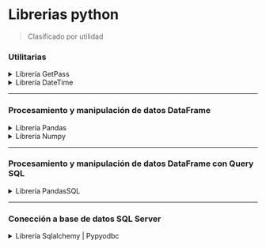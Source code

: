 # Librerias python
> Clasificado por utilidad

### Utilitarias

<details>
<summary>Librería GetPass</summary>    

<code>import getpass</code>

* DESCRIPCION: 
  <p>
  La librería getpass en Python proporciona una forma segura de solicitar contraseñas o información confidencial del usuario sin mostrarla en la pantalla. Su función principal, getpass.getpass(), solicita al usuario que ingrese datos, como una contraseña, de manera interactiva, pero oculta la entrada en la consola. Esto es especialmente útil en aplicaciones que manejan información sensible, ya que evita que la contraseña se muestre en texto claro, brindando una capa adicional de seguridad al proteger contra posibles miradas indiscretas. La librería getpass es multiplataforma y se utiliza comúnmente en scripts interactivos o programas de línea de comandos donde se requiere la entrada segura de información confidencial por parte del usuario.
  </p>
</details>

<details>
<summary>Librería DateTime</summary>    

<code>import datetime as date</code>

* DESCRIPCION: 
  <p>
  La biblioteca datetime en Python proporciona clases y funciones para trabajar con fechas y horas de una manera eficiente y conveniente. Su funcionalidad incluye la creación, manipulación y formato de objetos de fecha y hora, así como cálculos de diferencia entre fechas. El módulo datetime dentro de esta biblioteca contiene clases como datetime, date, time, entre otras, que permiten representar y manipular componentes específicos de fechas y horas. Además, datetime facilita la realización de operaciones aritméticas en fechas y horas, así como la conversión entre diferentes formatos de fecha. Esta biblioteca es esencial para tareas relacionadas con el manejo de tiempo, como registrar eventos, realizar cálculos de duración y formatear salidas temporales en aplicaciones Python.
  </p>
</details>

---
### Procesamiento y manipulación de datos DataFrame

<details>
<summary>Librería Pandas</summary>    

<code>import pandas as pd</code>

* DESCRIPCION: 
  <p>
  Pandas es una poderosa librería de Python diseñada para la manipulación y análisis de datos de manera eficiente. Proporciona estructuras de datos flexibles, como DataFrames, que permiten organizar y trabajar con conjuntos de datos tabulares de una manera intuitiva. Pandas facilita la limpieza, filtrado y transformación de datos, así como el manejo de operaciones estadísticas básicas. Además, ofrece herramientas para la importación y exportación de datos desde y hacia una variedad de formatos, facilitando la integración con diversas fuentes de datos. Gracias a su versatilidad y eficacia, Pandas se ha convertido en una herramienta fundamental en el ecosistema de ciencia de datos y análisis en Python.
  </p>
</details>

<details>
<summary>Librería Numpy</summary>    

<code>import numpy as np</code>

* DESCRIPCION: 
  <p>
  NumPy es una potente biblioteca para Python que facilita el manejo de arreglos multidimensionales, matrices y operaciones matemáticas en general. Su nombre proviene de "Numerical Python". NumPy proporciona una interfaz flexible y eficiente para realizar operaciones numéricas y algebraicas, lo que lo convierte en una herramienta esencial para la computación científica y el análisis de datos en Python. Su característica clave es el objeto de arreglo (numpy.ndarray), que es una estructura de datos eficiente para almacenar y manipular datos numéricos. NumPy también incluye funciones y métodos optimizados para realizar operaciones vectorizadas, lo que mejora significativamente el rendimiento en comparación con el uso de bucles tradicionales en Python. Además, es ampliamente utilizado en conjunto con otras bibliotecas como SciPy, pandas y matplotlib para realizar análisis de datos, cálculos científicos y visualización de manera eficiente en Python.
  </p>
</details>

---
### Procesamiento y manipulación de datos DataFrame con Query SQL

<details>
<summary>Librería PandasSQL</summary>    

<code>import pandasql as ps</code>

* DESCRIPCION: 
  <p>
  PadasSQL es una biblioteca de Python que facilita la ejecución de consultas SQL sobre objetos DataFrame de pandas. Combina la potencia de la librería pandas para manipulación y análisis de datos con la sintaxis familiar de SQL. Al utilizar pandasql, puedes realizar operaciones SQL directamente en tus conjuntos de datos, aprovechando las capacidades de SQL para filtrar, agrupar y analizar datos tabulares. Esta librería proporciona una interfaz sencilla para aquellos familiarizados con SQL, permitiéndoles realizar operaciones complejas de manera eficiente en DataFrames de pandas sin tener que cambiar drásticamente su enfoque. pandasql actúa como un puente entre el mundo relacional de SQL y las operaciones de manipulación de datos basadas en pandas, facilitando la integración de ambos en el análisis de datos en entornos Python.
  </p>
</details>


---
### Conección a base de datos SQL Server

<details>
<summary>Librería Sqlalchemy | Pypyodbc</summary>
<code>from sqlalchemy import create_engine</code> . <code>from sqlalchemy.engine import URL</code>

<code>import pypyodbc as odbc</code>

* DESCRIPCION: 
  <p>
  Las bibliotecas sqlalchemy y pypyodbc se utilizan en conjunto para facilitar la interacción con bases de datos en entornos de Python. sqlalchemy proporciona una abstracción de alto nivel para trabajar con bases de datos relacionales, permitiendo la creación de motores de base de datos y la construcción de consultas de manera sencilla. El módulo create_engine de sqlalchemy se emplea para establecer una conexión a la base de datos utilizando una URL de conexión. Por otro lado, pypyodbc es un controlador ODBC (Open Database Connectivity) que permite la conexión y ejecución de consultas en bases de datos mediante el protocolo ODBC. Juntas, estas bibliotecas permiten a los desarrolladores gestionar eficientemente conexiones a bases de datos, ejecutar consultas SQL y trabajar con resultados de manera efectiva en aplicaciones Python, proporcionando una capa de abstracción y facilitando la portabilidad entre distintos motores de bases de datos y entornos.
  </p>
</details>